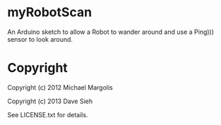 myRobotScan
===========

An Arduino sketch to allow a Robot to wander around and use a Ping))) sensor to look around.

Copyright
=========

Copyright (c) 2012 Michael Margolis

Copyright (c) 2013 Dave Sieh

See LICENSE.txt for details.
